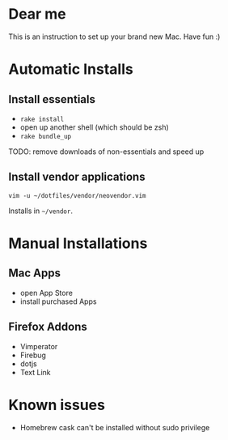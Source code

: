 # Dear me

This is an instruction to set up your brand new Mac.
Have fun :)

# Automatic Installs

## Install essentials

- `rake install`
- open up another shell (which should be zsh)
- `rake bundle_up`

TODO: remove downloads of non-essentials and speed up

## Install vendor applications

```
vim -u ~/dotfiles/vendor/neovendor.vim
```

Installs in `~/vendor`.

# Manual Installations

## Mac Apps

- open App Store
- install purchased Apps

## Firefox Addons

- Vimperator
- Firebug
- dotjs
- Text Link

# Known issues

- Homebrew cask can't be installed without sudo privilege
